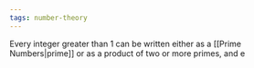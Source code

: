 ```yaml
---
tags: number-theory
---
```

Every integer greater than $1$ can be written either as a [[Prime Numbers|prime]] or as a product of two or more primes, and e
